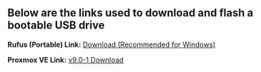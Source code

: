 **Below are the links used to download and flash a bootable USB drive**
--

**Rufus (Portable) Link:** [Download (Recommended for Windows)](https://rufus.ie/en/)

**Proxmox VE Link:** [v9.0-1 Download](https://www.proxmox.com/en/downloads)
